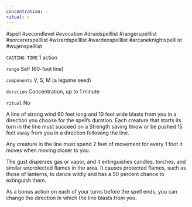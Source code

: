 ```yaml
---
concentration: ✓
ritual: 𐄂
---
```

#spell #secondlevel #evocation #druidspelllist #rangerspelllist #sorcererspelllist #wizardspelllist #wardenspelllist #arcaneknightspelllist #wujenspelllist

`CASTING TIME`
1 action

`range`
Self (60-foot line)

`components`
V, S, M (a legume seed)

`duration`
Concentration, up to 1 minute

`ritual`
No

A line of strong wind 60 feet long and 10 feet wide blasts from you in a direction you choose for the spell’s duration. Each creature that starts its turn in the line must succeed on a Strength saving throw or be pushed 15 feet away from you in a direction following the line.

Any creature in the line must spend 2 feet of movement for every 1 foot it moves when moving closer to you.

The gust disperses gas or vapor, and it extinguishes candles, torches, and similar unprotected flames in the area. It causes protected flames, such as those of lanterns, to dance wildly and has a 50 percent chance to extinguish them.

As a bonus action on each of your turns before the spell ends, you can change the direction in which the line blasts from you.